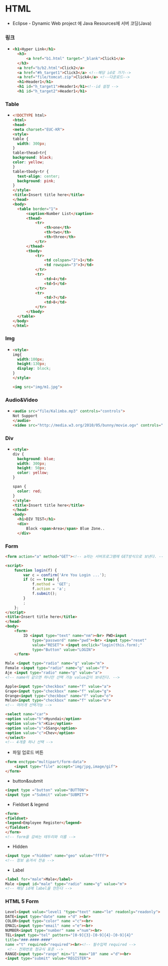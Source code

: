 # HTML

* Eclipse - Dynamic Web project 에 Java Resources에 서버 코딩(Java)



### 링크

* ```html
  <h1>Hyper Link</h1>
  	<h3>
  		<a href="b1.html" target="_blank">Click1</a>
  	</h3>
  	<a href="b/b2.html">Click2</a>
  	<a href="#h_target1">Click3</a> <!--해당 id로 가기-->
  	<a href="file/tomcat.zip">Click4</a> <!--다운로드-->
  	<h1>Header1</h1>
  	<h1 id="h_target1">Header1</h1><!--id 설정 -->
  	<h1 id="h_target2">Header1</h1>
  ```

### Table

* ```HTML
  <!DOCTYPE html>
  <html>
  <head>
  <meta charset="EUC-KR">
  <style>
  table {
  	width: 300px;
  }
  table>thead>tr{
  background: black;
  color: yellow;
  }
  table>tbody>tr {
  	text-align: center;
  	background: pink;
  }
  </style>
  <title>Insert title here</title>
  </head>
  <body>
  	<table border="1">
  		<caption>Number List</caption>
  		<thead>
  			<tr>
  				<th>one</th>
  				<th>two</th>
  				<th>three</th>
  			</tr>
  		</thead>
  		<tbody>
  			<tr>
  				<td colspan="2">1</td>
  				<td rowspan="3">3</td>
  			</tr>
  			<tr>
  				<td>4</td>
  				<td>5</td>
  			</tr>
  			<tr>
  				<td>7</td>
  				<td>8</td>
  			</tr>
  		</tbody>
  	</table>
  </body>
  </html>
  ```

### Img

* ```html
  <style>
  img{
  	width:100px;
  	height:130px;
  	display: block;
  }
  </style>
  
  <img src="img/m1.jpg">
  ```

### Audio&Video

* ```html
  <audio src="file/Kalimba.mp3" controls="controls">
  Not Support
  </audio>
  <video src="http://media.w3.org/2010/05/bunny/movie.ogv" controls="controls"></video>
  ```

### Div

* ```html
  <style>
  div {
  	background: blue;
  	width: 300px;
  	height: 50px;
  	color: yellow;
  }
  
  span {
  	color: red;
  }
  </style>
  <title>Insert title here</title>
  </head>
  <body>
  	<h1>DIV TEST</h1>
  	<div>
  		Block <span>Area</span> Blue Zone..
  	</div>
  ```

### Form

```html
<form action="a" method="GET"><!-- a라는 서버프로그램에 GET방식으로 보낸다. -->
```

```html
<script>
	function login(f) {
		var c = confirm('Are You Login ...');
		if (c == true) {
			f.method = 'GET';
			f.action = 'a';
			f.submit();
		}
		;
	};
</script>
<title>Insert title here</title>
</head>
<body>
	<form>
		ID <input type="text" name="nm"><br> PWD<input
			type="password" name="pwd"><br> <input type="reset"
			value="RESET"> <input onclick="login(this.form);"
			type="Button" value="LOGIN">
	</form>
```

```html
Male <input type="radio" name="g" value="m">
Female <input type="radio" name="g" value="f">
Aje <input type="radio" name="g" value="a">
<!-- name이 같으면 하나만 선택 가능 value값이 보내진다. -->
```

```html
Apple<input type="checkbox" name="f" value="a">
Grape<input type="checkbox" name="f" value="g">
Orange<input type="checkbox" name="f" value="o">
Melon<input type="checkbox" name="f" value="m">
<!-- 여러개 선택가능 -->
```

```html
<select name="car">
<option value="h">Hyundai</option>
<option value="k">Kia</option>
<option value="s">SSang</option>
<option value="c">Chev</option>
</select>
<!-- 4개중 하나 선택 -->
```

* 파일 업로드 버튼 

```html
<form enctype="multipart/form-data">
    <input type="file" accept="img/jpg,image/gif">
</form>
```

* button&submit

```html
<input type ="button" value="BUTTON">
<input type ="Submit" value="SUBMIT">
```

* Fieldset & legend

```html
<form>
<fieldset>
<legend>Employee Register</legend>
</fieldset>
</form>
<!-- form을 감싸는 테두리와 이름 -->
```

* Hidden

```html
<input type ="hidden" name="geo" value="ffff">
<!-- 정보 숨겨서 전송 -->
```

* Label

```html
<label for="male">Male</label>
Male <input id="male" type="radio" name="g" value="m">
<!-- 해당 id에 label을 만든다 -->
```

### HTML 5 Form

```html
Level<input value="level1 "type="text" name="le" readonly="readonly">
DATE<input type="date" name ="d" ><br>
COLOR<input type="color" name ="c"><br>
EMAIL<input type="email" name ="e"><br>
NUMBER<input type="number" name ="num"><br>
TEL<input type="tel" pattern="[0-9]{3}-[0-9]{4}-[0-9]{4}"
title="###-####-####"
name ="t" required="required"><br><!-- 필수입력 required -->
 <!-- 전화번호 정규식 표준 -->
RANGE<input type="range" min="1" max="10" name ="d"><br>
<input type="submit" value="REGISTER">
```

